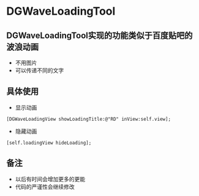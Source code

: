 # DGWaveLoadingTool
## DGWaveLoadingTool实现的功能类似于百度贴吧的波浪动画
- 不用图片
- 可以传递不同的文字
## 具体使用
- 显示动画
````objc
[DGWaveLoadingView showLoadingTitle:@"RD" inView:self.view];
````
- 隐藏动画
````objc
[self.loadingView hideLoading];
````
## 备注
- 以后有时间会增加更多的更能
- 代码的严谨性会继续修改

